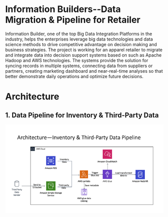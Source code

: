 # Information Builders--Data Migration & Pipeline for Retailer
Information Builder, one of the top Big Data Integration Platforms in the industry, helps the enterprises leverage big data technologies and data science methods to drive competitive advantage on decision making and business strategies. The project is working for an apparel retailer to migrate and integrate data into decision support systems based on such as Apache Hadoop and AWS technologies. The systems provide the solution for syncing records in multiple systems, connecting data from suppliers or partners, creating marketing dashboard and near-real-time analyses so that better demonstrate daily operations and optimize future decisions. 
# Architecture
## 1. Data Pipeline for Inventory & Third-Party Data
![image](image/Pipeline1.png)
